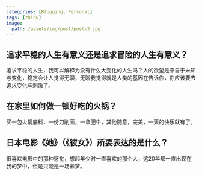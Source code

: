 ```yaml
---
categories: [Blogging, Personal]
tags: [zhihu]
image:
  path: /assets/img/post/post-3.jpg
---
```


## 追求平稳的人生有意义还是追求冒险的人生有意义？
追求平稳的人生，我可以解释为没有什么大变化的人生吗？人的欲望是来自于未知与变化，稳定会让人觉得无聊，无聊我觉得就是人类的基因在告诉你，你应该要去追求变化与刺激了。

## 在家里如何做一顿好吃的火锅？
买一包火锅底料，一份刀削面，一盒肥牛，其他随意，完美，一天的快乐就有了。

## 日本电影《她》（《彼女》）所要表达的是什么？
很喜欢电影中的那种感觉，想起年少时一直喜欢的那个人，这20年都一直出现在我的梦中，但是只能是一场春梦。
